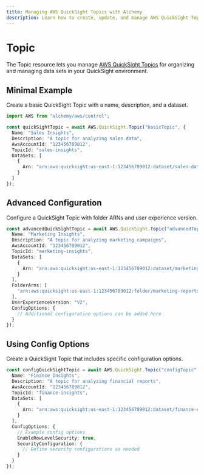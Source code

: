 ```yaml
---
title: Managing AWS QuickSight Topics with Alchemy
description: Learn how to create, update, and manage AWS QuickSight Topics using Alchemy Cloud Control.
---
```


# Topic

The Topic resource lets you manage [AWS QuickSight Topics](https://docs.aws.amazon.com/quicksight/latest/userguide/) for organizing and managing data sets in your QuickSight environment.

## Minimal Example

Create a basic QuickSight Topic with a name, description, and a dataset.

```ts
import AWS from "alchemy/aws/control";

const quickSightTopic = await AWS.QuickSight.Topic("basicTopic", {
  Name: "Sales Insights",
  Description: "A topic for analyzing sales data",
  AwsAccountId: "123456789012",
  TopicId: "sales-insights",
  DataSets: [
    {
      Arn: "arn:aws:quicksight:us-east-1:123456789012:dataset/sales-data"
    }
  ]
});
```

## Advanced Configuration

Configure a QuickSight Topic with folder ARNs and user experience version.

```ts
const advancedQuickSightTopic = await AWS.QuickSight.Topic("advancedTopic", {
  Name: "Marketing Insights",
  Description: "A topic for analyzing marketing campaigns",
  AwsAccountId: "123456789012",
  TopicId: "marketing-insights",
  DataSets: [
    {
      Arn: "arn:aws:quicksight:us-east-1:123456789012:dataset/marketing-data"
    }
  ],
  FolderArns: [
    "arn:aws:quicksight:us-east-1:123456789012:folder/marketing-reports"
  ],
  UserExperienceVersion: "V2",
  ConfigOptions: {
    // Additional configuration options can be added here
  }
});
```

## Using Config Options

Create a QuickSight Topic that includes specific configuration options.

```ts
const configQuickSightTopic = await AWS.QuickSight.Topic("configTopic", {
  Name: "Finance Insights",
  Description: "A topic for analyzing financial reports",
  AwsAccountId: "123456789012",
  TopicId: "finance-insights",
  DataSets: [
    {
      Arn: "arn:aws:quicksight:us-east-1:123456789012:dataset/finance-data"
    }
  ],
  ConfigOptions: {
    // Example config options
    EnableRowLevelSecurity: true,
    SecurityConfiguration: {
      // Define security configurations as needed
    }
  }
});
```